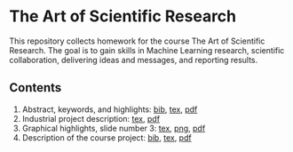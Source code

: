 # The Art of Scientific Research

This repository collects homework for the course The Art of Scientific Research. The goal is to gain skills in Machine Learning research, scientific collaboration, delivering ideas and messages, and reporting results. 

## Contents
1. Abstract, keywords, and highlights: [bib](/Holicheva-theArt.bib), [tex](/Holicheva-Step-1.tex), [pdf](/Holicheva-Step-1.pdf)
2. Industrial project description: [tex](/Holicheva-Step-2.tex), [pdf](/Holicheva-Step-2.pdf)
3. Graphical highlights, slide number 3: [tex](/Holicheva-Step-3.tex), [png](/Holicheva-Step-3-fig.png), [pdf](/Holicheva-Step-3.pdf)
4. Description of the course project: [bib](/Holicheva-Step-9.bib), [tex](/Holicheva-Step-9.tex), [pdf](/Holicheva-Step-9.pdf)
